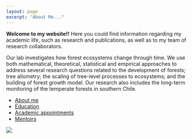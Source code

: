 ```yaml
---
layout: page
excerpt: "About Me..."
---
```



**Welcome to my website!!** Here you could find information regarding my academic life, such as research and publications, as well as to my team of research collaborators.

Our lab investigates how forest ecosystems change through time. We use both mathematical, theoretical, statistical and empirical approaches to address several research questions related to the development of forests; tree allometry; the scaling of tree-level processes to ecosystems; and the building of forest growth model. Our research also includes the long-term monitoring of the temperate forests in southern Chile.

* [About me](./about.md)
* [Education](./educa.md)
* [Academic appointments](./appoint.md)
* [Mentoirs](./educa.md)

<!--- 
**Some of my older websites**
- [My old website](https://cseljatib.wixsite.com/biometria)
- [My old linux help](http://biometria.ufro.cl/myLinuxHelp/)
-->

![](images/chacai01.jpg)
